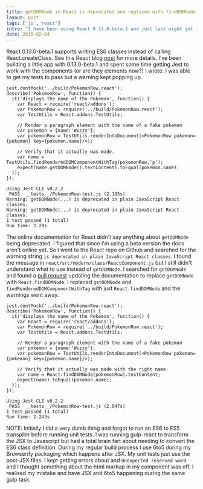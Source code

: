 ```yaml
---
title: getDOMNode in React is deprecated and replaced with findDOMNode.
layout: post
tags: ['js','react']
intro: "I have been using React 0.13.0-beta.1 and just last night got Jest to run my tests. There was a warning while running my tests that `getDOMNode` is deprecated but I didn't know what to use instead. Some digging around the React repo on Github indicated I should be using `React.findDOMNode`."
date: 2015-02-04
---
```


React 0.13.0-beta.1 supports writing ES6 classes instead of calling React.createClass. See this React blog [post](https://facebook.github.io/react/blog/2015/01/27/react-v0.13.0-beta-1.html) for more details. I’ve been building a little app with 0.13.0-beta.1 and spent some time getting Jest to work with the components (or are they elements now?) I wrote. I was able to get my tests to pass but a warning kept popping up.

```
jest.dontMock('../build/PokemonRow.react');
describe('PokemonRow', function() {
  it('displays the name of the Pokemon', function() {
    var React = require('react/addons');
    var PokemonRow = require('../build/PokemonRow.react');
    var TestUtils = React.addons.TestUtils;

    // Render a paragraph element with the name of a fake pokemon
    var pokemon = {name:'Wuzzy'};
    var pokemonRow = TestUtils.renderIntoDocument(<PokemonRow pokemon={pokemon} key={pokemon.name}/>);

    // Verify that it actually was made.
    var name = TestUtils.findRenderedDOMComponentWithTag(pokemonRow,'p');
    expect(name.getDOMNode().textContent).toEqual(pokemon.name);
  });
});
```
```
Using Jest CLI v0.2.2
 PASS  __tests__/PokemonRow-test.js (2.105s)
Warning: getDOMNode(...) is deprecated in plain JavaScript React classes.
Warning: getDOMNode(...) is deprecated in plain JavaScript React classes.
1 test passed (1 total)
Run time: 2.29s
```

The online documentation for React didn't say anything about `getDOMNode` being deprecated. I figured that since I'm using a beta version the docs aren't online yet. So I went to the React repo on Github and searched for the warning string `is deprecated in plain JavaScript React classes`. I found the message in `react/src/modern/class/ReactComponent.js` but I still didn't understand what to use instead of `getDOMNode`. I searched for `getDOMNode` and found a [pull request](https://github.com/facebook/react/pull/2802/files) updating the documentation to replace `getDOMNode` with `React.findDOMNode`. I replaced `getDOMNode` and `findRenderedDOMComponentWithTag` with just `React.findDOMNode` and the warnings went away.

```
jest.dontMock('../build/PokemonRow.react');
describe('PokemonRow', function() {
  it('displays the name of the Pokemon', function() {
    var React = require('react/addons');
    var PokemonRow = require('../build/PokemonRow.react');
    var TestUtils = React.addons.TestUtils;

    // Render a paragraph element with the name of a fake pokemon
    var pokemon = {name:'Wuzzy'};
    var pokemonRow = TestUtils.renderIntoDocument(<PokemonRow pokemon={pokemon} key={pokemon.name}/>);

    // Verify that it actually was made with the right name.
    var name = React.findDOMNode(pokemonRow).textContent;
    expect(name).toEqual(pokemon.name);
  });
});
```
```
Using Jest CLI v0.2.2
 PASS  __tests__/PokemonRow-test.js (2.047s)
1 test passed (1 total)
Run time: 2.243s
```

NOTE: Initially I did a very dumb thing and forgot to run an ES6 to ES5 transpiler before running unit tests. I was running gulp-react to transform the JSX to Javascript but had a total brain fart about needing to convert the ES6 class definition. During my regular build process I use 6to5 during my Browserify packaging which happens after JSX. My unit tests just use the post-JSX files. I kept getting errors about and `Unexpected reserved word` and I thought something about the html markup in my component was off. I realised my mistake and have JSX and 6to5 happening during the same gulp task.
